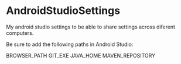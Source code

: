 AndroidStudioSettings
=====================

My android studio settings to be able to share settings across diferent computers.

Be sure to add the following paths in Android Studio:

BROWSER_PATH
GIT_EXE
JAVA_HOME
MAVEN_REPOSITORY
